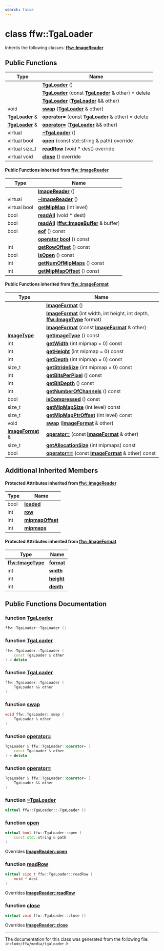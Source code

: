 ```yaml
---
search: false
---
```


# class ffw::TgaLoader



Inherits the following classes: **[ffw::ImageReader](classffw_1_1_image_reader.md)**

## Public Functions

|Type|Name|
|-----|-----|
||[**TgaLoader**](classffw_1_1_tga_loader.md#1a3bf8387c6d21073fab279a9fa0ff139c) () |
||[**TgaLoader**](classffw_1_1_tga_loader.md#1a9b1bc10f3531c9e9308b7d59a83e1c42) (const **[TgaLoader](classffw_1_1_tga_loader.md)** & other) = delete |
||[**TgaLoader**](classffw_1_1_tga_loader.md#1a4371c43b9190d3d0536db7498d5c91ff) (**[TgaLoader](classffw_1_1_tga_loader.md)** && other) |
|void|[**swap**](classffw_1_1_tga_loader.md#1a6f5ab30806cccfbeb0cbf759fb65921e) (**[TgaLoader](classffw_1_1_tga_loader.md)** & other) |
|**[TgaLoader](classffw_1_1_tga_loader.md)** &|[**operator=**](classffw_1_1_tga_loader.md#1a955d3c68e20db3f319e0f85a02ac9bb2) (const **[TgaLoader](classffw_1_1_tga_loader.md)** & other) = delete |
|**[TgaLoader](classffw_1_1_tga_loader.md)** &|[**operator=**](classffw_1_1_tga_loader.md#1a84f05d8c750ded1fe8ba68a6b4e7e498) (**[TgaLoader](classffw_1_1_tga_loader.md)** && other) |
|virtual |[**~TgaLoader**](classffw_1_1_tga_loader.md#1a2ba5eabfa85df8be309485eb1cb20268) () |
|virtual bool|[**open**](classffw_1_1_tga_loader.md#1a5928b3e055bb51852dc0e4240150b59a) (const std::string & path) override |
|virtual size\_t|[**readRow**](classffw_1_1_tga_loader.md#1aaaf42d2d93ba55205e8904dabad4de5a) (void \* dest) override |
|virtual void|[**close**](classffw_1_1_tga_loader.md#1af9065772dd4bfabe6da9e1e25a7f4009) () override |


#### Public Functions inherited from [ffw::ImageReader](classffw_1_1_image_reader.md)

|Type|Name|
|-----|-----|
||[**ImageReader**](classffw_1_1_image_reader.md#1aa8c4726989a7fa3a5cdeee4141ec69f1) () |
|virtual |[**~ImageReader**](classffw_1_1_image_reader.md#1a84fd72d1a2d7474d727b21745eab497b) () |
|virtual bool|[**getMipMap**](classffw_1_1_image_reader.md#1a9b243ebae163d4ad5b29e5df1d48b93d) (int level) |
|bool|[**readAll**](classffw_1_1_image_reader.md#1a4b8358fa73e99ab21911ea25071e993c) (void \* dest) |
|bool|[**readAll**](classffw_1_1_image_reader.md#1aee930a79534e0a24db03d5974cd5a829) (**[ffw::ImageBuffer](classffw_1_1_image_buffer.md)** & buffer) |
|bool|[**eof**](classffw_1_1_image_reader.md#1a5fd58d19c67ad4417e168c46af91cfbd) () const |
||[**operator bool**](classffw_1_1_image_reader.md#1a227735bc9d3f0ea6ea9987a8e88c84f5) () const |
|int|[**getRowOffset**](classffw_1_1_image_reader.md#1aa04e2077f3b95d4f1c8e7d1e1893eb71) () const |
|bool|[**isOpen**](classffw_1_1_image_reader.md#1a9eceacdc6b3cd1a48e96bb0e67c66319) () const |
|int|[**getNumOfMipMaps**](classffw_1_1_image_reader.md#1a08b74fdbfd615976290da9fbc6765457) () const |
|int|[**getMipMapOffset**](classffw_1_1_image_reader.md#1afeaa3abd68a0485f72f73608fd7e84a4) () const |


#### Public Functions inherited from [ffw::ImageFormat](classffw_1_1_image_format.md)

|Type|Name|
|-----|-----|
||[**ImageFormat**](classffw_1_1_image_format.md#1a5c2552e2129595fdb74923e00f3f51e1) () |
||[**ImageFormat**](classffw_1_1_image_format.md#1a0d214d9324cce891461d07b30be64c34) (int width, int height, int depth, **[ffw::ImageType](namespaceffw.md#1a92226423d9aa0edfe0ca1dde2141e028)** format) |
||[**ImageFormat**](classffw_1_1_image_format.md#1a292f274f857b9da281b9ccb17d07b9ef) (const **[ImageFormat](classffw_1_1_image_format.md)** & other) |
|**[ImageType](namespaceffw.md#1a92226423d9aa0edfe0ca1dde2141e028)**|[**getImageType**](classffw_1_1_image_format.md#1a1bb0e2d7c7916dc840516e97b0fe27d1) () const |
|int|[**getWidth**](classffw_1_1_image_format.md#1af8aa5a20fe893f3289a26b1bc52c1a43) (int mipmap = 0) const |
|int|[**getHeight**](classffw_1_1_image_format.md#1a73e22a919bf12a2207d65496398a6a5f) (int mipmap = 0) const |
|int|[**getDepth**](classffw_1_1_image_format.md#1ae162bf4b48f3dd2e2d7739c927a779b8) (int mipmap = 0) const |
|size\_t|[**getStrideSize**](classffw_1_1_image_format.md#1a55de6ea2325fc284e2fbd027146a53ee) (int mipmap = 0) const |
|int|[**getBitsPerPixel**](classffw_1_1_image_format.md#1a4926378546cb727ad4930fa5797ddd83) () const |
|int|[**getBitDepth**](classffw_1_1_image_format.md#1a07c9771437ef7bfaabe3f51164a99eac) () const |
|int|[**getNumberOfChannels**](classffw_1_1_image_format.md#1a388b531a9ea109266cfc2509e79f6751) () const |
|bool|[**isCompressed**](classffw_1_1_image_format.md#1a6c4430f5cfc51120bfc04008bcdb6210) () const |
|size\_t|[**getMipMapSize**](classffw_1_1_image_format.md#1ac8967d7bd7b6b300e2a8c3ff6b6dfd88) (int level) const |
|size\_t|[**getMipMapPtrOffset**](classffw_1_1_image_format.md#1a95be015bde6130bcf6d27472b74f555e) (int level) const |
|void|[**swap**](classffw_1_1_image_format.md#1a1f855dd5b248274b53766a81102d583d) (**[ImageFormat](classffw_1_1_image_format.md)** & other) |
|**[ImageFormat](classffw_1_1_image_format.md)** &|[**operator=**](classffw_1_1_image_format.md#1a69b46ddfe7e8768658602003530bac23) (const **[ImageFormat](classffw_1_1_image_format.md)** & other) |
|size\_t|[**getAllocationSize**](classffw_1_1_image_format.md#1a6e0eb8d724ec7ee0195ee8f25cf92ff3) (int mipmaps) const |
|bool|[**operator==**](classffw_1_1_image_format.md#1a859ea5ac46aee7a01817dcaca12a18bd) (const **[ImageFormat](classffw_1_1_image_format.md)** & other) const |


## Additional Inherited Members

#### Protected Attributes inherited from [ffw::ImageReader](classffw_1_1_image_reader.md)

|Type|Name|
|-----|-----|
|bool|[**loaded**](classffw_1_1_image_reader.md#1a59264aeb0286d25bd9e11ca68db53030)|
|int|[**row**](classffw_1_1_image_reader.md#1a4d4caf860786d419663b33f126416890)|
|int|[**mipmapOffset**](classffw_1_1_image_reader.md#1a35b39bd82926d24d8c52c2ce17532a4e)|
|int|[**mipmaps**](classffw_1_1_image_reader.md#1ab65ec798fc33d05864eeafd2d6e123fb)|


#### Protected Attributes inherited from [ffw::ImageFormat](classffw_1_1_image_format.md)

|Type|Name|
|-----|-----|
|**[ffw::ImageType](namespaceffw.md#1a92226423d9aa0edfe0ca1dde2141e028)**|[**format**](classffw_1_1_image_format.md#1a00569cba5e7d8df7582554718f908d7e)|
|int|[**width**](classffw_1_1_image_format.md#1a1a26d9b05851d073858b34ccabc40a79)|
|int|[**height**](classffw_1_1_image_format.md#1a7c62585ac46e6fc7c3fe6efab59cfd4c)|
|int|[**depth**](classffw_1_1_image_format.md#1a128894191ad04073b44663b8541f97aa)|


## Public Functions Documentation

### function <a id="1a3bf8387c6d21073fab279a9fa0ff139c" href="#1a3bf8387c6d21073fab279a9fa0ff139c">TgaLoader</a>

```cpp
ffw::TgaLoader::TgaLoader ()
```



### function <a id="1a9b1bc10f3531c9e9308b7d59a83e1c42" href="#1a9b1bc10f3531c9e9308b7d59a83e1c42">TgaLoader</a>

```cpp
ffw::TgaLoader::TgaLoader (
    const TgaLoader & other
) = delete
```



### function <a id="1a4371c43b9190d3d0536db7498d5c91ff" href="#1a4371c43b9190d3d0536db7498d5c91ff">TgaLoader</a>

```cpp
ffw::TgaLoader::TgaLoader (
    TgaLoader && other
)
```



### function <a id="1a6f5ab30806cccfbeb0cbf759fb65921e" href="#1a6f5ab30806cccfbeb0cbf759fb65921e">swap</a>

```cpp
void ffw::TgaLoader::swap (
    TgaLoader & other
)
```



### function <a id="1a955d3c68e20db3f319e0f85a02ac9bb2" href="#1a955d3c68e20db3f319e0f85a02ac9bb2">operator=</a>

```cpp
TgaLoader & ffw::TgaLoader::operator= (
    const TgaLoader & other
) = delete
```



### function <a id="1a84f05d8c750ded1fe8ba68a6b4e7e498" href="#1a84f05d8c750ded1fe8ba68a6b4e7e498">operator=</a>

```cpp
TgaLoader & ffw::TgaLoader::operator= (
    TgaLoader && other
)
```



### function <a id="1a2ba5eabfa85df8be309485eb1cb20268" href="#1a2ba5eabfa85df8be309485eb1cb20268">~TgaLoader</a>

```cpp
virtual ffw::TgaLoader::~TgaLoader ()
```



### function <a id="1a5928b3e055bb51852dc0e4240150b59a" href="#1a5928b3e055bb51852dc0e4240150b59a">open</a>

```cpp
virtual bool ffw::TgaLoader::open (
    const std::string & path
)
```

Overrides **[ImageReader::open](classffw_1_1_image_reader.md#1a7155f92f0f65eec33d9204ff4a63a518)**


### function <a id="1aaaf42d2d93ba55205e8904dabad4de5a" href="#1aaaf42d2d93ba55205e8904dabad4de5a">readRow</a>

```cpp
virtual size_t ffw::TgaLoader::readRow (
    void * dest
)
```

Overrides **[ImageReader::readRow](classffw_1_1_image_reader.md#1a4a172a49d03b415e5c0bb535af9599c9)**


### function <a id="1af9065772dd4bfabe6da9e1e25a7f4009" href="#1af9065772dd4bfabe6da9e1e25a7f4009">close</a>

```cpp
virtual void ffw::TgaLoader::close ()
```

Overrides **[ImageReader::close](classffw_1_1_image_reader.md#1aab601ee6de85c082b72214ed816d4c4d)**




----------------------------------------
The documentation for this class was generated from the following file: `include/ffw/media/tgaloader.h`
